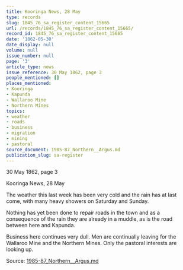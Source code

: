 ```yaml
---
title: Kooringa News, 28 May
type: records
slug: 1845_76_sa_register_content_15665
url: /records/1845_76_sa_register_content_15665/
record_id: 1845_76_sa_register_content_15665
date: '1862-05-30'
date_display: null
volume: null
issue_number: null
page: '3'
article_type: news
issue_reference: 30 May 1862, page 3
people_mentioned: []
places_mentioned:
- Kooringa
- Kapunda
- Wallaroo Mine
- Northern Mines
topics:
- weather
- roads
- business
- migration
- mining
- pastoral
source_document: 1985-87_Northern__Argus.md
publication_slug: sa-register
---
```


30 May 1862, page 3

Kooringa News, 28 May

The weather this last week has been very cold and the rain has at last come, with many heavy showers on Saturday and Sunday.

Nothing has yet been done to repair roads in the town and as a consequence of the rain they are already in a muddle, as is the road between here and Kapunda.

Business here continues very dull.  Men are continually leaving for the Wallaroo Mine and the Northern Mines.  Only the pastoral interests are looking up.

Source: [1985-87_Northern__Argus.md](/downloads/markdown/1985-87_Northern__Argus.md)
